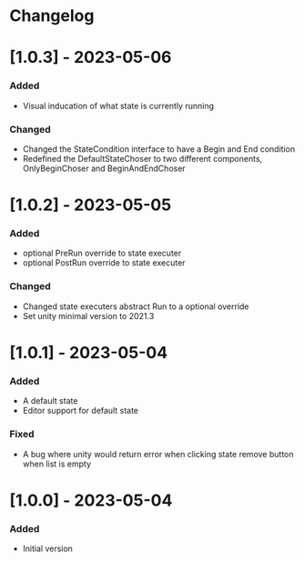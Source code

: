 #   Changelog

# [1.0.3] - 2023-05-06

### Added

- Visual inducation of what state is currently running

### Changed

- Changed the StateCondition interface to have a Begin and End condition
- Redefined the DefaultStateChoser to two different components, OnlyBeginChoser and BeginAndEndChoser 

# [1.0.2] - 2023-05-05

### Added

- optional PreRun override to state executer
- optional PostRun override to state executer

### Changed

- Changed state executers abstract Run to a optional override
- Set unity minimal version to 2021.3

# [1.0.1] - 2023-05-04

### Added

- A default state
- Editor support for default state

### Fixed

- A bug where unity would return error when clicking state remove button when list is empty

# [1.0.0] - 2023-05-04

### Added

- Initial version 